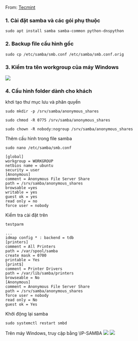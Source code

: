 
From: [Tecmint](https://www.tecmint.com/install-samba-on-ubuntu-for-file-sharing-on-windows/)


### 1. Cài đặt samba và các gói phụ thuộc
```
sudo apt install samba samba-common python-dnspython
```

### 2. Backup file cấu hình gốc
```
sudo cp /etc/samba/smb.conf /etc/samba/smb.conf.orig
```

### 3. Kiểm tra tên workgroup của máy Windows

<img src="http://2.pik.vn/20176f5bc729-3bbb-4c59-871d-818c54816228.png">


### 4. Cấu hình folder dành cho khách

khơi tạo thư mục lưu và phân quyền
```
sudo mkdir -p /srv/samba/anonymous_shares
```
```
sudo chmod -R 0775 /srv/samba/anonymous_shares
```
```
sudo chown -R nobody:nogroup /srv/samba/anonymous_shares
```
Thêm cấu hình trong file samba
```
sudo nano /etc/samba/smb.conf
```
```
[global]
workgroup = WORKGROUP
netbios name = ubuntu
security = user
[Anonymous]
comment = Anonymous File Server Share
path = /srv/samba/anonymous_shares
browsable =yes
writable = yes
guest ok = yes
read only = no
force user = nobody
```

Kiểm tra cài đặt trên
```
testparm
```
```
...
idmap config * : backend = tdb
[printers]
comment = All Printers
path = /var/spool/samba
create mask = 0700
printable = Yes
[print$]
comment = Printer Drivers
path = /var/lib/samba/printers
browseable = No
[Anonymous]
comment = Anonymous File Server Share
path = /srv/samba/anonymous_shares
force user = nobody
read only = No
guest ok = Yes
```
Khởi động lại samba
```
sudo systemctl restart smbd
```
Trên máy Windows, truy cập bằng \\IP-SAMBA
<img src="http://2.pik.vn/2017494800e2-ab00-49ba-9f9b-773d0cf42016.png">
<img src="http://2.pik.vn/20170f013a86-d5ca-40ba-9c38-a86dcd858f28.png">
